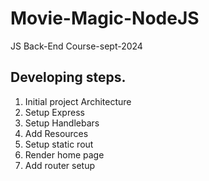 # Movie-Magic-NodeJS
JS Back-End Course-sept-2024

## Developing steps.
1. Initial project Architecture
2. Setup Express
3. Setup Handlebars
4. Add Resources
5. Setup static rout
6. Render home page
7. Add router setup